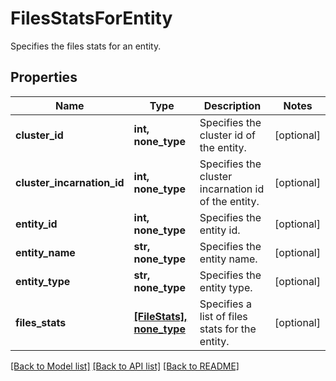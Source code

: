 # FilesStatsForEntity

Specifies the files stats for an entity.

## Properties
Name | Type | Description | Notes
------------ | ------------- | ------------- | -------------
**cluster_id** | **int, none_type** | Specifies the cluster id of the entity. | [optional] 
**cluster_incarnation_id** | **int, none_type** | Specifies the cluster incarnation id of the entity. | [optional] 
**entity_id** | **int, none_type** | Specifies the entity id. | [optional] 
**entity_name** | **str, none_type** | Specifies the entity name. | [optional] 
**entity_type** | **str, none_type** | Specifies the entity type. | [optional] 
**files_stats** | [**[FileStats], none_type**](FileStats.md) | Specifies a list of files stats for the entity. | [optional] 

[[Back to Model list]](../README.md#documentation-for-models) [[Back to API list]](../README.md#documentation-for-api-endpoints) [[Back to README]](../README.md)


